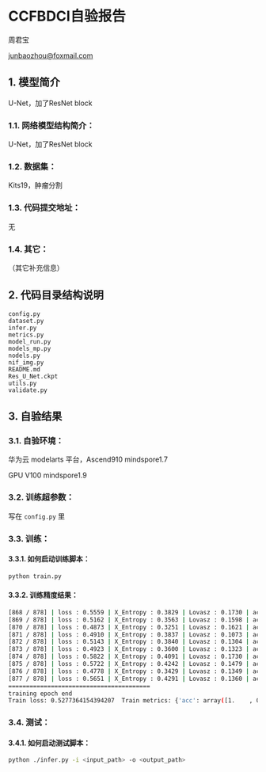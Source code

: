 # CCFBDCI自验报告

周君宝

junbaozhou@foxmail.com

## 1.  模型简介

U-Net，加了ResNet block

### 1.1.  网络模型结构简介：

U-Net，加了ResNet block

### 1.2.  数据集：

Kits19，肿瘤分割

### 1.3.  代码提交地址：

无

### 1.4.  其它：

（其它补充信息）

## 2. 代码目录结构说明

```
config.py
dataset.py
infer.py
metrics.py
model_run.py
models_mp.py
nodels.py
nif_img.py
README.md
Res_U_Net.ckpt
utils.py
validate.py
```

## 3.  自验结果


### 3.1.  自验环境：

华为云 modelarts 平台，Ascend910 mindspore1.7

GPU V100 mindspore1.9

### 3.2.  训练超参数：

写在 `config.py` 里
 
### 3.3.  训练：

#### 3.3.1.	如何启动训练脚本：

```bash
python train.py
```

####  3.3.2.  训练精度结果：

```bash
[868 / 878] | loss : 0.5559 | X_Entropy : 0.3829 | Lovasz : 0.1730 | acc : [0.9999 0.913  0.8542] | Dice : [0.9462 0.9007] | 
[869 / 878] | loss : 0.5162 | X_Entropy : 0.3563 | Lovasz : 0.1598 | acc : [0.9999 0.9347 0.8559] | Dice : [0.9616 0.9157] | 
[870 / 878] | loss : 0.4873 | X_Entropy : 0.3251 | Lovasz : 0.1621 | acc : [0.9998 0.9225 0.9192] | Dice : [0.9593 0.9489] | 
[871 / 878] | loss : 0.4910 | X_Entropy : 0.3837 | Lovasz : 0.1073 | acc : [1.     0.9213 0.8132] | Dice : [0.9531 0.8964] | 
[872 / 878] | loss : 0.5143 | X_Entropy : 0.3840 | Lovasz : 0.1304 | acc : [1.     0.8837 0.803 ] | Dice : [0.9334 0.8878] | 
[873 / 878] | loss : 0.4923 | X_Entropy : 0.3600 | Lovasz : 0.1323 | acc : [1.     0.8566 0.8599] | Dice : [0.9269 0.9217] | 
[874 / 878] | loss : 0.5822 | X_Entropy : 0.4091 | Lovasz : 0.1730 | acc : [1.     0.8084 0.5881] | Dice : [0.87   0.7402] | 
[875 / 878] | loss : 0.5722 | X_Entropy : 0.4242 | Lovasz : 0.1479 | acc : [1.     0.8398 0.6042] | Dice : [0.9012 0.7253] | 
[876 / 878] | loss : 0.4778 | X_Entropy : 0.3429 | Lovasz : 0.1349 | acc : [1.     0.8787 0.8858] | Dice : [0.945 0.936] | 
[877 / 878] | loss : 0.5651 | X_Entropy : 0.4291 | Lovasz : 0.1360 | acc : [1.     0.9241 0.825 ] | Dice : [0.9606 0.8718] | 
========================================
training epoch end
Train loss: 0.5277364154394207	Train metrics: {'acc': array([1.    , 0.883 , 0.7326]), 'Dice': array([0.9285, 0.8182], dtype=float32)}	

```


### 3.4.  测试：

#### 3.4.1.	如何启动测试脚本：

```bash
python ./infer.py -i <input_path> -o <output_path>
```
